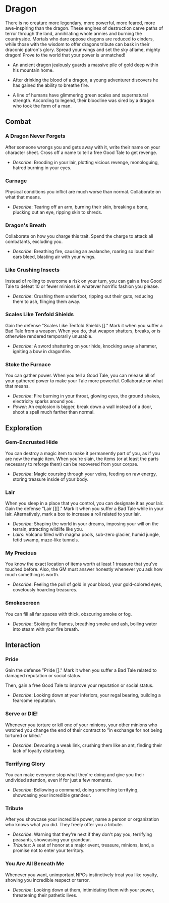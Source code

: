 
# Dragon

 

There is no creature more legendary, more powerful, more feared, more awe-inspiring than the dragon. These engines of destruction carve paths of terror through the land, annihilating whole armies and burning the countryside. Mortals who dare oppose dragons are reduced to cinders, while those with the wisdom to offer dragons tribute can bask in their draconic patron's glory. Spread your wings and set the sky aflame, mighty dragon! Prove to the world that your power is unmatched!

* An ancient dragon jealously guards a massive pile of gold deep within his mountain home.

* After drinking the blood of a dragon, a young adventurer discovers he has gained the ability to breathe fire.

* A line of humans have glimmering green scales and supernatural strength. According to legend, their bloodline was sired by a dragon who took the form of a man.

## Combat

### A Dragon Never Forgets

After someone wrongs you and gets away with it, write their name on your character sheet. Cross off a name to tell a free Good Tale to get revenge.

* *Describe*: Brooding in your lair, plotting vicious revenge, monologuing, hatred burning in your eyes.

### Carnage

Physical conditions you inflict are much worse than normal. Collaborate on what that means.

* *Describe*: Tearing off an arm, burning their skin, breaking a bone, plucking out an eye, ripping skin to shreds.

### Dragon's Breath

Collaborate on how you charge this trait. Spend the charge to attack all combatants, excluding you.

* *Describe*: Breathing fire, causing an avalanche, roaring so loud their ears bleed, blasting air with your wings.

### Like Crushing Insects

Instead of rolling to overcome a risk on your turn, you can gain a free Good Tale to defeat 10 or fewer minions in whatever horrific fashion you please. 

* *Describe*: Crushing them underfoot, ripping out their guts, reducing them to ash, flinging them away.

### Scales Like Tenfold Shields

Gain the defense "Scales Like Tenfold Shields []." Mark it when you suffer a Bad Tale from a weapon. When you do, that weapon shatters, breaks, or is otherwise rendered temporarily unusable. 

* *Describe*: A sword shattering on your hide, knocking away a hammer, igniting a bow in dragonfire. 

### Stoke the Furnace

You can gather power. When you tell a Good Tale, you can release all of your gathered power to make your Tale more powerful. Collaborate on what that means.

* *Describe*: Fire burning in your throat, glowing eyes, the ground shakes, electricity sparks around you.
* *Power*: An explosion is bigger, break down a wall instead of a door, shoot a spell much farther than normal.

## Exploration

 ### Gem-Encrusted Hide

You can destroy a magic item to make it permanently part of you, as if you are now the magic item. When you're slain, the items (or at least the parts necessary to reforge them) can be recovered from your corpse.

* *Describe*: Magic coursing through your veins, feeding on raw energy, storing treasure inside of your body.

### Lair

When you sleep in a place that you control, you can designate it as your lair. Gain the defense "Lair [][]." Mark it when you suffer a Bad Tale while in your lair. Alternatively, mark a box to increase a roll related to your lair.

* *Describe*: Shaping the world in your dreams, imposing your will on the terrain, attracting wildlife like you.
* *Lairs*: Volcano filled with magma pools, sub-zero glacier, humid jungle, fetid swamp, maze-like tunnels.

### My Precious

You know the exact location of items worth at least 1 treasure that you've touched before. Also, the GM must answer honestly whenever you ask how much something is worth.

* *Describe*: Feeling the pull of gold in your blood, your gold-colored eyes, covetously hoarding treasures.

### Smokescreen

You can fill all far spaces with thick, obscuring smoke or fog. 

* *Describe*: Stoking the flames, breathing smoke and ash, boiling water into steam with your fire breath. 

## Interaction

### Pride

Gain the defense "Pride []." Mark it when you suffer a Bad Tale related to damaged reputation or social status. 

Then, gain a free Good Tale to improve your reputation or social status.

* *Describe*: Looking down at your inferiors, your regal bearing, building a fearsome reputation. 

### Serve or DIE!

Whenever you torture or kill one of your minions, your other minions who watched you change the end of their contract to "in exchange for not being tortured or killed." 

* *Describe*: Devouring a weak link, crushing them like an ant, finding their lack of loyalty disturbing.

### Terrifying Glory

You can make everyone stop what they're doing and give you their undivided attention, even if for just a few moments. 

* *Describe*: Bellowing a command, doing something terrifying, showcasing your incredible grandeur. 

### Tribute

After you showcase your incredible power, name a person or organization who knows what you did. They freely offer you a tribute.

* *Describe*: Warning that they're next if they don't pay you, terrifying peasants, showcasing your grandeur.
* *Tributes*: A seat of honor at a major event, treasure, minions, land, a promise not to enter your territory.

### You Are All Beneath Me

Whenever you want, unimportant NPCs instinctively treat you like royalty, showing you incredible respect or terror. 

* *Describe*: Looking down at them, intimidating them with your power, threatening their pathetic lives.

